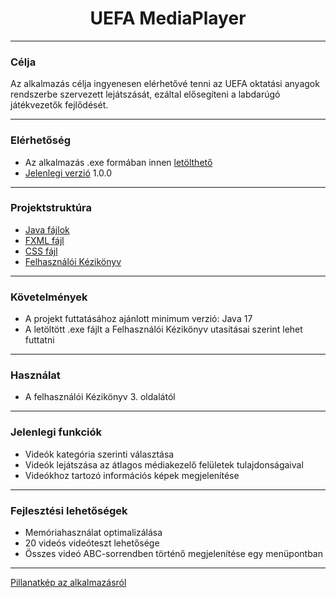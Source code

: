 <h1 align="center">UEFA MediaPlayer</h1>

***
### Célja
Az alkalmazás célja ingyenesen elérhetővé tenni az UEFA oktatási anyagok rendszerbe szervezett lejátszását, ezáltal elősegíteni a labdarúgó játékvezetők fejlődését.
***
### Elérhetőség
- Az alkalmazás .exe formában innen [letölthető](https://drive.google.com/drive/folders/1D7tqfXzvJrLM8vRDZBDvScbeVijj1w0I?usp=sharing)
- [Jelenlegi verzió](changelog.md) 1.0.0
***
### Projektstruktúra
- [Java fájlok](src/main/java/com/example/uefamediaplayer)
- [FXML fájl](src/main/resources/com/example/uefamediaplayer)
- [CSS fájl](src/main/resources/styles)
- [Felhasználói Kézikönyv](docs/)
***
### Követelmények
- A projekt futtatásához ajánlott minimum verzió: Java 17
- A letöltött .exe fájlt a Felhasználói Kézikönyv utasításai szerint lehet futtatni
***
### Használat
- A felhasználói Kézikönyv 3. oldalától
***
### Jelenlegi funkciók
- Videók kategória szerinti választása
- Videók lejátszása az átlagos médiakezelő felületek tulajdonságaival
- Videókhoz tartozó információs képek megjelenítése
***
### Fejlesztési lehetőségek
- Memóriahasználat optimalizálása
- 20 videós videóteszt lehetősége
- Összes videó ABC-sorrendben történő megjelenítése egy menüpontban
***
[Pillanatkép az alkalmazásról](docs/images/example.png)
